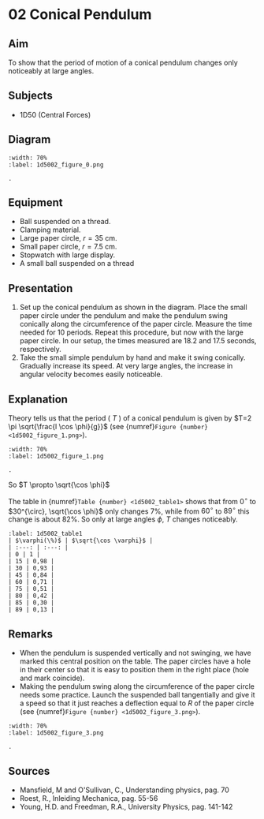 # 02 Conical Pendulum 
    
## Aim   
To show that the period of motion of a conical pendulum changes only noticeably at large angles.    
  
## Subjects   
* 1D50 (Central Forces)   

## Diagram
   
```{figure} figures/figure_0.png
:width: 70%  
:label: 1d5002_figure_0.png  

.
``` 

## Equipment
- Ball suspended on a thread.
- Clamping material.
- Large paper circle,  $r = 35 \mathrm{~cm}$.
- Small paper circle,  $r = 7.5 \mathrm{~cm}$.
- Stopwatch with large display.
- A small ball suspended on a thread
     
  
## Presentation   
 1. Set up the conical pendulum as shown in the diagram. Place the small paper circle under the pendulum and make the pendulum swing conically along the circumference of the paper circle. Measure the time needed for 10 periods. Repeat this procedure, but now with the large paper circle. In our setup, the times measured are 18.2 and 17.5 seconds, respectively. 
 2. Take the small simple pendulum by hand and make it swing conically. Gradually increase its speed. At very large angles, the increase in angular velocity becomes easily noticeable.
  
## Explanation   
Theory tells us that the period ( $T$ ) of a conical pendulum is given by $T=2 \pi \sqrt{\frac{l \cos \phi}{g}}$ (see {numref}`Figure {number} <1d5002_figure_1.png>`). 

```{figure} figures/figure_1.png
:width: 70%  
:label: 1d5002_figure_1.png  

. 
```

So $T \propto \sqrt{\cos \phi}$
  
The table in {numref}`Table {number} <1d5002_table1>` shows that from $0^{\circ}$ to $30^{\circ}, \sqrt{\cos \phi}$ only changes $7 \%$, while from $60^{\circ}$ to $89^{\circ}$ this change is about $82 \%$. So only at large angles $\phi$, $T$ changes noticeably.

```{table} table
:label: 1d5002_table1
| $\varphi(\%)$ | $\sqrt{\cos \varphi}$ |
| :---: | :---: |
| 0 | 1 |
| 15 | 0,98 |
| 30 | 0,93 |
| 45 | 0,84 |
| 60 | 0,71 |
| 75 | 0,51 |
| 80 | 0,42 |
| 85 | 0,30 |
| 89 | 0,13 |
```

## Remarks
 *  When the pendulum is suspended vertically and not swinging, we have marked this central position on the table. The paper circles have a hole in their center so that it is easy to position them in the right place (hole and mark coincide). 
 *  Making the pendulum swing along the circumference of the paper circle needs some practice. Launch the suspended ball tangentially and give it a speed so that it just reaches a deflection equal to $R$ of the paper circle (see {numref}`Figure {number} <1d5002_figure_3.png>`).    

```{figure} figures/figure_3.png
:width: 70%  
:label: 1d5002_figure_3.png  

.
```

## Sources
 *  Mansfield, M and O'Sullivan, C., Understanding physics, pag. 70 
 *  Roest, R., Inleiding Mechanica, pag. 55-56 
 *  Young, H.D. and Freedman, R.A., University Physics, pag. 141-142
  
